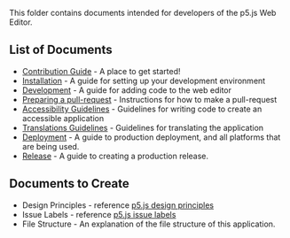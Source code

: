 This folder contains documents intended for developers of the p5.js Web Editor. 

## List of Documents
* [Contribution Guide](https://github.com/processing/p5.js-web-editor/blob/master/.github/CONTRIBUTING.md) - A place to get started!
* [Installation](installation.md) - A guide for setting up your development environment
* [Development](development.md) - A guide for adding code to the web editor
* [Preparing a pull-request](preparing_a_pull_request.md) - Instructions for how to make a pull-request
* [Accessibility Guidelines](accessibility.md) - Guidelines for writing code to create an accessible application
* [Translations Guidelines](translations.md) - Guidelines for translating the application
* [Deployment](deployment.md) - A guide to production deployment, and all platforms that are being used.
* [Release](./release.md) - A guide to creating a production release.

## Documents to Create
* Design Principles - reference [p5.js design principles](https://github.com/processing/p5.js/edit/master/contributor_docs/design_principles.md)
* Issue Labels - reference [p5.js issue labels](https://github.com/processing/p5.js/blob/master/contributor_docs/issue_labels.md)
* File Structure - An explanation of the file structure of this application.
